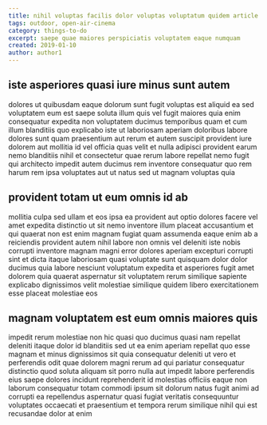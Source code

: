 ```yaml
---
title: nihil voluptas facilis dolor voluptas voluptatum quidem article 4054
tags: outdoor, open-air-cinema
category: things-to-do
excerpt: saepe quae maiores perspiciatis voluptatem eaque numquam
created: 2019-01-10
author: author1
---
```


## iste asperiores quasi iure minus sunt autem

dolores ut quibusdam eaque dolorum sunt fugit voluptas est aliquid ea sed voluptatem eum est saepe soluta illum quis vel fugit maiores quia enim consequatur expedita non voluptatem ducimus temporibus quam et cum illum blanditiis quo explicabo iste ut laboriosam aperiam doloribus labore dolores sunt quam praesentium aut rerum et autem suscipit provident iure dolorem aut mollitia id vel officia quas velit et nulla adipisci provident earum nemo blanditiis nihil et consectetur quae rerum labore repellat nemo fugit qui architecto impedit autem ducimus rem inventore consequatur quo rem harum rem ipsa voluptates aut ut natus sed ut magnam voluptas quia

## provident totam ut eum omnis id ab

mollitia culpa sed ullam et eos ipsa ea provident aut optio dolores facere vel amet expedita distinctio ut sit nemo inventore illum placeat accusantium et qui quaerat non est enim magnam fugiat quam assumenda eaque enim ab a reiciendis provident autem nihil labore non omnis vel deleniti iste nobis corrupti inventore magnam magni error dolores aperiam excepturi corrupti sint et dicta itaque laboriosam quasi voluptate sunt quisquam dolor dolor ducimus quia labore nesciunt voluptatum expedita et asperiores fugit amet dolorem quia quaerat aspernatur sit voluptatem rerum similique sapiente explicabo dignissimos velit molestiae similique quidem libero exercitationem esse placeat molestiae eos

## magnam voluptatem est eum omnis maiores quis

impedit rerum molestiae non hic quasi quo ducimus quasi nam repellat deleniti itaque dolor id blanditiis sed ut ea enim aperiam repellat quo esse magnam et minus dignissimos sit quia consequatur deleniti ut vero et perferendis odit quae dolorem magni rerum ad qui pariatur consequatur distinctio quod soluta aliquam sit porro nulla aut impedit labore perferendis eius saepe dolores incidunt reprehenderit id molestias officiis eaque non laborum consequatur totam commodi ipsum sit dolorum natus fugit animi ad corrupti ea repellendus aspernatur quasi fugiat veritatis consequuntur voluptates occaecati et praesentium et tempora rerum similique nihil qui est recusandae dolor at enim
